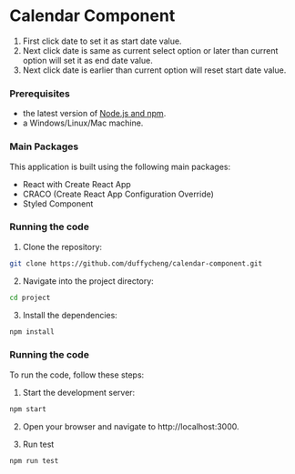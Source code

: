 # Calendar Component

1. First click date to set it as start date value.
2. Next click date is same as current select option or later than current option will set it as end date value.
3. Next click date is earlier than current option will reset start date value.

### Prerequisites

-  the latest version of [Node.js and npm](https://nodejs.org/en/download/).
-  a Windows/Linux/Mac machine.

### Main Packages

This application is built using the following main packages:

- React with Create React App
- CRACO (Create React App Configuration Override)
- Styled Component

### Running the code

1. Clone the repository: 

```bash
git clone https://github.com/duffycheng/calendar-component.git
```

2. Navigate into the project directory:

```bash
cd project
```

3. Install the dependencies:

```bash
npm install
```

### Running the code
To run the code, follow these steps:

1. Start the development server:

```bash
npm start
```

2. Open your browser and navigate to http://localhost:3000.

3. Run test

```bash
npm run test
```

